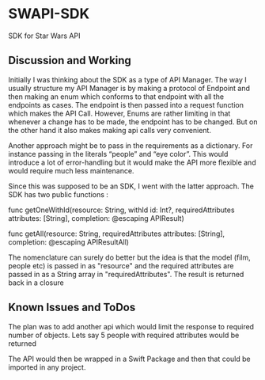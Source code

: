 # SWAPI-SDK
SDK for Star Wars API


## Discussion and Working

Initially I was thinking about the SDK as a type of API Manager. The way I usually structure my API Manager is by making a protocol of Endpoint and then making an enum which conforms to that endpoint with all the endpoints as cases. The endpoint is then passed into a request function which makes the API Call. However, Enums are rather limiting in that whenever a change has to be made, the endpoint has to be changed. But on the other hand it also makes making api calls very convenient. 

Another approach might be to pass in the requirements as a dictionary. For instance passing in the literals “people” and “eye color”. This would introduce a lot of error-handling but it would make the API more flexible and would require much less maintenance. 

Since this was supposed to be an SDK, I went with the latter approach. The SDK has two public functions :

func getOneWithId(resource: String, withId id: Int?, requiredAttributes attributes: [String], completion: @escaping APIResult)

func getAll(resource: String, requiredAttributes attributes: [String], completion: @escaping APIResultAll)


The nomenclature can surely do better but the idea is that the model (film, people etc) is passed in as "resource" and the required attributes are passed in as a String array in "requiredAttributes". The result is returned back in a closure

## Known Issues and ToDos

The plan was to add another api which would limit the response to required number of objects. Lets say 5 people with required attributes would be returned

The API would then be wrapped in a Swift Package and then that could be imported in any project.
